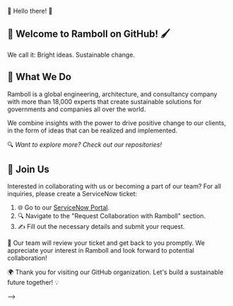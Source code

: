 🌈 Hello there! 🌟

## 🎨 Welcome to Ramboll on GitHub! 🖌️
We call it: Bright ideas. Sustainable change.

## 🚀 What We Do
Ramboll is a global engineering, architecture, and consultancy company with more than 18,000 experts that create sustainable solutions for governments and companies all over the world.

We combine insights with the power to drive positive change to our clients, in the form of ideas that can be realized and implemented.

🔍 _Want to explore more? Check out our repositories!_

## 🤝 Join Us
Interested in collaborating with us or becoming a part of our team? For all inquiries, please create a ServiceNow ticket:

1. 🌐 Go to our [ServiceNow Portal](https://ramboll.service-now.com/GSP?id=sc_cat_item&table=sc_cat_item&sys_id=11ae638697aca51447977ddfe153afa9).
2. 🔍 Navigate to the "Request Collaboration with Ramboll" section.
3. ✍️ Fill out the necessary details and submit your request.

💌 Our team will review your ticket and get back to you promptly. We appreciate your interest in Ramboll and look forward to potential collaboration!

🌍 Thank you for visiting our GitHub organization. Let's build a sustainable future together! 💡

-->
